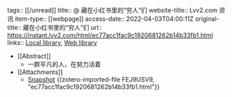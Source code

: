 tags:: [[/unread]]
title:: @ 藏在小红书里的“穷人”们
website-title:: Lvv2.com 资讯
item-type:: [[webpage]]
access-date:: 2022-04-03T04:00:11Z
original-title:: 藏在小红书里的“穷人”们
url:: https://instant.lvv2.com/html/ec77acc1fac9c1920681262b14b33fb1.html
links:: [Local library](zotero://select/library/items/UNKTQ439), [Web library](https://www.zotero.org/users/8940609/items/UNKTQ439)

- [[Abstract]]
	- 一群平凡的人，在努力活着
- [[Attachments]]
	- [Snapshot](https://instant.lvv2.com/html/ec77acc1fac9c1920681262b14b33fb1.html) {{zotero-imported-file FEJ9USV9, "ec77acc1fac9c1920681262b14b33fb1.html"}}